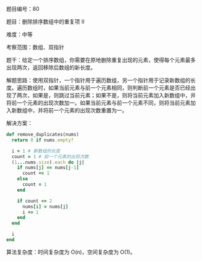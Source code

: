 题目编号：80

题目：删除排序数组中的重复项 II

难度：中等

考察范围：数组、双指针

题干：给定一个排序数组，你需要在原地删除重复出现的元素，使得每个元素最多出现两次，返回移除后数组的新长度。

解题思路：使用双指针，一个指针用于遍历数组，另一个指针用于记录新数组的长度。遍历数组时，如果当前元素与前一个元素相同，则判断前一个元素是否已经出现了两次，如果是，则跳过当前元素；如果不是，则将当前元素加入新数组中，并将前一个元素的出现次数加一。如果当前元素与前一个元素不同，则将当前元素加入新数组中，并将前一个元素的出现次数重置为一。

解决方案：

```ruby
def remove_duplicates(nums)
  return 0 if nums.empty?

  i = 1 # 新数组的长度
  count = 1 # 前一个元素的出现次数
  (1...nums.size).each do |j|
    if nums[j] == nums[j-1]
      count += 1
    else
      count = 1
    end

    if count <= 2
      nums[i] = nums[j]
      i += 1
    end
  end

  i
end
```

算法复杂度：时间复杂度为 O(n)，空间复杂度为 O(1)。